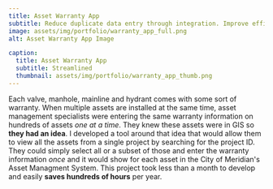 ```yaml
---
title: Asset Warranty App
subtitle: Reduce duplicate data entry through integration. Improve efficiency.
image: assets/img/portfolio/warranty_app_full.png
alt: Asset Warranty App Image

caption:
  title: Asset Warranty App
  subtitle: Streamlined
  thumbnail: assets/img/portfolio/warranty_app_thumb.png
---
```

Each valve, manhole, mainline and hydrant comes with some sort of warranty. When multiple assets are installed at the same time, asset management specialists were entering the same warranty information on hundreds of assets *one at a time*. They knew these assets were in GIS so **they had an idea**. I developed a tool around that idea that would allow them to view all the assets from a single project by searching for the project ID. They could simply select all or a subset of those and enter the warranty information _once_ and it would show for each asset in the City of Meridian's Asset Managment System. This project took less than a month to develop and easily **saves hundreds of hours** per year. 

<!-- {:.list-inline}
- Date: January 2017
- Client: City of Meridian
- Category: Reduce duplicate data entry through integration. -->

